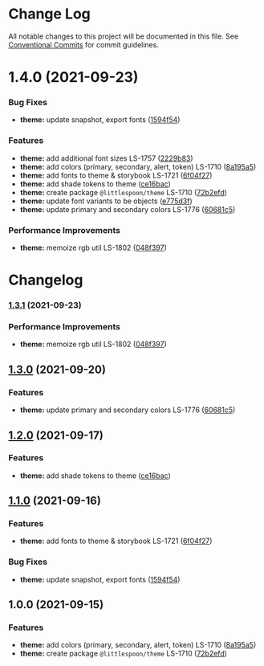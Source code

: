 # Change Log

All notable changes to this project will be documented in this file.
See [Conventional Commits](https://conventionalcommits.org) for commit guidelines.

# 1.4.0 (2021-09-23)

### Bug Fixes

- **theme:** update snapshot, export fonts ([1594f54](https://github.com/little-spoon-dev/design-system/commit/1594f5452fa282082ca08a9d2441146951d34f45))

### Features

- **theme:** add additional font sizes LS-1757 ([2229b83](https://github.com/little-spoon-dev/design-system/commit/2229b838601d0bcd4c6dc3173690460cb37e9f42))
- **theme:** add colors (primary, secondary, alert, token) LS-1710 ([8a195a5](https://github.com/little-spoon-dev/design-system/commit/8a195a5243e69baf1e751caf1f634071537e2efd))
- **theme:** add fonts to theme & storybook LS-1721 ([6f04f27](https://github.com/little-spoon-dev/design-system/commit/6f04f272b2006c4c46522af6a186db4b7162475d))
- **theme:** add shade tokens to theme ([ce16bac](https://github.com/little-spoon-dev/design-system/commit/ce16bacb53d5653e99abcd5ebea14ca7503f9666))
- **theme:** create package `@littlespoon/theme` LS-1710 ([72b2efd](https://github.com/little-spoon-dev/design-system/commit/72b2efd7f71c5e2533c0c63c15441675a655d6b4))
- **theme:** update font variants to be objects ([e775d3f](https://github.com/little-spoon-dev/design-system/commit/e775d3f33dd4c30258149f6e905f1f5ff177233f))
- **theme:** update primary and secondary colors LS-1776 ([60681c5](https://github.com/little-spoon-dev/design-system/commit/60681c564e533bf6852eb995d30b04b4cc7b0d4c))

### Performance Improvements

- **theme:** memoize rgb util LS-1802 ([048f397](https://github.com/little-spoon-dev/design-system/commit/048f3975f7692038b284fb1b6790804ba2e2a0a9))

# Changelog

### [1.3.1](https://www.github.com/little-spoon-dev/design-system/compare/theme-v1.3.0...theme-v1.3.1) (2021-09-23)

### Performance Improvements

- **theme:** memoize rgb util LS-1802 ([048f397](https://www.github.com/little-spoon-dev/design-system/commit/048f3975f7692038b284fb1b6790804ba2e2a0a9))

## [1.3.0](https://www.github.com/little-spoon-dev/design-system/compare/theme-v1.2.0...theme-v1.3.0) (2021-09-20)

### Features

- **theme:** update primary and secondary colors LS-1776 ([60681c5](https://www.github.com/little-spoon-dev/design-system/commit/60681c564e533bf6852eb995d30b04b4cc7b0d4c))

## [1.2.0](https://www.github.com/little-spoon-dev/design-system/compare/theme-v1.1.0...theme-v1.2.0) (2021-09-17)

### Features

- **theme:** add shade tokens to theme ([ce16bac](https://www.github.com/little-spoon-dev/design-system/commit/ce16bacb53d5653e99abcd5ebea14ca7503f9666))

## [1.1.0](https://www.github.com/little-spoon-dev/design-system/compare/theme-v1.0.0...theme-v1.1.0) (2021-09-16)

### Features

- **theme:** add fonts to theme & storybook LS-1721 ([6f04f27](https://www.github.com/little-spoon-dev/design-system/commit/6f04f272b2006c4c46522af6a186db4b7162475d))

### Bug Fixes

- **theme:** update snapshot, export fonts ([1594f54](https://www.github.com/little-spoon-dev/design-system/commit/1594f5452fa282082ca08a9d2441146951d34f45))

## 1.0.0 (2021-09-15)

### Features

- **theme:** add colors (primary, secondary, alert, token) LS-1710 ([8a195a5](https://www.github.com/little-spoon-dev/design-system/commit/8a195a5243e69baf1e751caf1f634071537e2efd))
- **theme:** create package `@littlespoon/theme` LS-1710 ([72b2efd](https://www.github.com/little-spoon-dev/design-system/commit/72b2efd7f71c5e2533c0c63c15441675a655d6b4))
